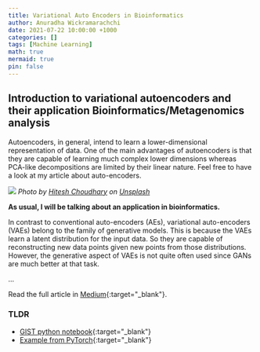 ```yaml
---
title: Variational Auto Encoders in Bioinformatics
author: Anuradha Wickramarachchi
date: 2021-07-22 10:00:00 +1000
categories: []
tags: [Machine Learning]
math: true
mermaid: true
pin: false
---
```


## Introduction to variational autoencoders and their application Bioinformatics/Metagenomics analysis


Autoencoders, in general, intend to learn a lower-dimensional representation of data. One of the main advantages of autoencoders is that they are capable of learning much complex lower dimensions whereas PCA-like decompositions are limited by their linear nature. Feel free to have a look at my article about auto-encoders.

![](https://miro.medium.com/max/1400/1*uogTxM0a-lVa__VkjFBjew.jpeg)
_Photo by [Hitesh Choudhary](https://unsplash.com/@hiteshchoudhary?utm_source=unsplash&utm_medium=referral&utm_content=creditCopyText) on [Unsplash](https://unsplash.com/s/photos/python?utm_source=unsplash&utm_medium=referral&utm_content=creditCopyText)_

**As usual, I will be talking about an application in bioinformatics.**

In contrast to conventional auto-encoders (AEs), variational auto-encoders (VAEs) belong to the family of generative models. This is because the VAEs learn a latent distribution for the input data. So they are capable of reconstructing new data points given new points from those distributions. However, the generative aspect of VAEs is not quite often used since GANs are much better at that task.

...

Read the full article in [Medium](https://towardsdatascience.com/variational-autoencoders-and-bioinformatics-8a1828170031){:target="_blank"}.

### TLDR
* [GIST python notebook](https://gist.github.com/anuradhawick/0d5bd7f198757f57ab38aa08b790a91c){:target="_blank"}
* [Example from PyTorch](https://github.com/pytorch/examples/blob/master/vae/main.py){:target="_blank"}
